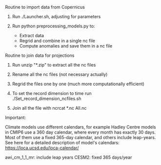Routine to import data from Copernicus

1) Run ./Launcher.sh, adjusting for parameters

2) Run python preprocessing_models.py to:
	- Extract data
	- Regrid and combine in a single nc file
	- Compute anomalies and save them in a nc file



Routine to join data for projections
1) Run unzip "*.zip" to extract all the nc files

2) Rename all the nc files (not necessary actually)

3) Regrid the files one by one (much more computationally efficient)

3) To set the record dimension to time run ./Set_record_dimension_ncfiles.sh

4) Join all the file with ncrcat *.nc All.nc


Important: 

Climate models use different calendars, for example Hadley Centre models in CMIP6 use a 360 day calendar, 
where every month has exactly 30 days. 
Most of them use a fixed 365-day calendar, and others include leap-years.
See here for a detailed description of model's calendars: https://loca.ucsd.edu/loca-calendar/

awi_cm_1_1_mr: include leap years
CESM2: fixed 365 days/year



